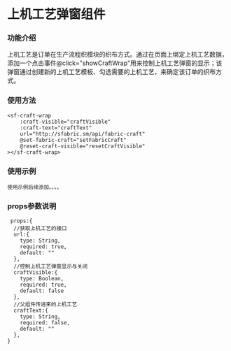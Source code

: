 # 上机工艺弹窗组件 #


### 功能介绍 ### 


  上机工艺是订单在生产流程织模块的织布方式。通过在页面上绑定上机工艺数据，添加一个点击事件@click="showCraftWrap"用来控制上机工艺弹窗的显示；该弹窗通过创建新的上机工艺模板、勾选需要的上机工艺，来确定该订单的织布方式。
  

### 使用方法 ###

    <sf-craft-wrap
        :craft-visible="craftVisible"
        :craft-text="craftText"
        url="http://sfabric.sm/api/fabric-craft"
        @set-fabric-craft="setFabricCraft"
        @reset-craft-visible="resetCraftVisible"
    ></sf-craft-wrap>


### 使用示例 ###
    使用示例后续添加。。。。





### props参数说明 ###

     props:{
      //获取上机工艺的接口
      url:{
        type: String,
        required: true,
        default: ""
      },
      //控制上机工艺弹窗显示与关闭
      craftVisible:{
        type: Boolean,
        required: true,
        default: false
      },
      //父组件传进来的上机工艺
      craftText:{
        type: String,
        required: false,
        default: ""
      },
    }